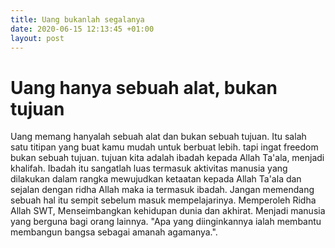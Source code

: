 ```yaml
---
title: Uang bukanlah segalanya
date: 2020-06-15 12:13:45 +01:00
layout: post
---
```


# Uang hanya sebuah alat, bukan tujuan

Uang memang hanyalah sebuah alat dan bukan sebuah tujuan. Itu salah satu titipan yang buat kamu mudah untuk berbuat lebih.
tapi ingat freedom bukan sebuah tujuan. tujuan kita adalah ibadah kepada Allah Ta'ala, menjadi khalifah. 
Ibadah itu sangatlah luas termasuk aktivitas manusia yang dilakukan dalam rangka mewujudkan ketaatan kepada Allah Ta'ala
dan sejalan dengan ridha Allah maka ia termasuk ibadah. Jangan memendang sebuah hal itu sempit sebelum masuk mempelajarinya.
Memperoleh Ridha Allah SWT, Menseimbangkan kehidupan dunia dan akhirat.  Menjadi manusia yang berguna bagi orang lainnya.
"Apa yang diinginkannya ialah membantu membangun bangsa sebagai amanah agamanya.".


